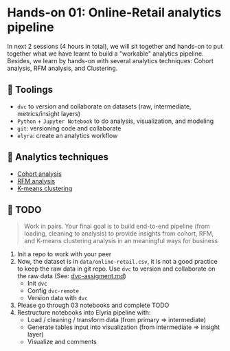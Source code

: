# Hands-on 01: Online-Retail analytics pipeline

In next 2 sessions (4 hours in total), we will sit together and hands-on to put together what we have learnt to build a "workable" analytics pipeline. 
Besides, we learn by hands-on with several analytics techniques: Cohort analysis, RFM analysis, and Clustering.


## 🚩 Toolings

- `dvc` to version and collaborate on datasets (raw, intermediate, metrics/insight layers)
- `Python` + `Jupyter Notebook` to do analysis, visualization, and modeling
- `git`: versioning code and collaborate
- `elyra`: create an analytics workflow


## 🧬 Analytics techniques

- [Cohort analysis](../03-hands-on-01/01_OnlineRetail_Cohort.ipynb)
- [RFM analysis](../03-hands-on-01/02_OnlineRetail_RFM.ipynb)
- [K-means clustering](../03-hands-on-01/03_OnlineRetail_KMeans.ipynb)


## 📝 TODO

> Work in pairs. Your final goal is to build end-to-end pipeline (from loading, cleaning to analysis) to provide insights from cohort, RFM, and K-means clustering analysis in an meaningful ways for business

1. Init a repo to work with your peer
2. Now, the dataset is in `data/online-retail.csv`, it is not a good practice to keep the raw data in git repo. Use `dvc` to version and collaborate on the raw data (See: [dvc-assigment.md](../02-reproducibility/dvc-assignment.md))
    - Init `dvc`
    - Config `dvc-remote`
    - Version data with `dvc`
3. Please go through 03 notebooks and complete TODO
4. Restructure notebooks into Elyria pipeline with:
    - Load / cleaning / transform data (from primary => intermediate)
    - Generate tables input into visualization (from intermediate => insight layer)
    - Visualize and comments
